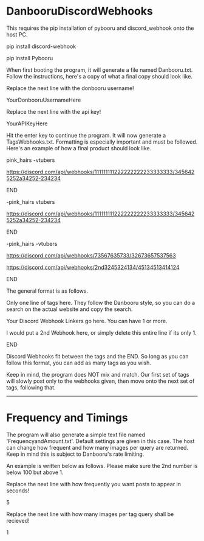 # DanbooruDiscordWebhooks
This requires the pip installation of pybooru and discord_webhook onto the host PC. 

pip install discord-webhook

pip install Pybooru

When first booting the program, it will generate a file named Danbooru.txt. Follow the instructions, here's a copy of what a final copy should look like.

Replace the next line with the donbooru username!

YourDonbooruUsernameHere

Replace the next line with the api key!

YourAPIKeyHere

Hit the enter key to continue the program. It will now generate a TagsWebhooks.txt. Formatting is especially important and must be followed. Here's an example of how a final product should look like.

pink_hairs -vtubers 

https://discord.com/api/webhooks/111111111222222222233333333/3456425252a34252-234234

END

-pink_hairs vtubers 

https://discord.com/api/webhooks/111111111222222222233333333/3456425252a34252-234234

END

-pink_hairs -vtubers 

https://discord.com/api/webhooks/73567635733/32673657537563

https://discord.com/api/webhooks/2nd3245324134/45134513414124

END

The general format is as follows.

Only one line of tags here. They follow the Danbooru style, so you can do a search on the actual website and copy the search.

Your Discord Webhook Linkers go here. You can have 1 or more. 

I would put a 2nd Webhook here, or simply delete this entire line if its only 1.

END


Discord Webhooks fit between the tags and the END. So long as you can follow this format, you can add as many tags as you wish.

Keep in mind, the program does NOT mix and match. Our first set of tags will slowly post only to the webhooks given, then move onto the next set of tags, following that. 

_______________________

# Frequency and Timings

The program will also generate a simple text file named 'FrequencyandAmount.txt'. Default settings are given in this case. The host can change how frequent and how many images per query are returned. Keep in mind this is subject to Danbooru's rate limiting. 

An example is written below as follows. Please make sure the 2nd number is below 100 but above 1.

Replace the next line with how frequently you want posts to appear in seconds!

5

Replace the next line with how many images per tag query shall be recieved!

1
